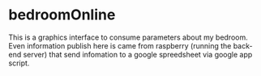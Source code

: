 # bedroomOnline
This is a graphics interface to consume parameters about my bedroom. Even information publish here is came from raspberry (running the back-end server) that send infomation to a google spreedsheet via google app script. 
